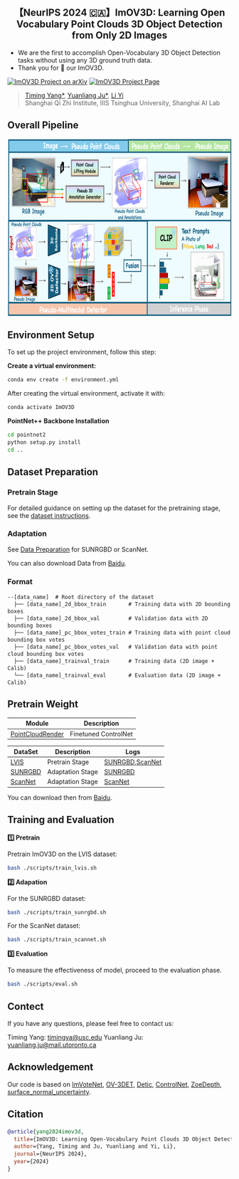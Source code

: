 <h2 align="center">
   <b>【NeurIPS 2024 🇨🇦】ImOV3D: Learning Open Vocabulary Point Clouds 3D Object Detection from Only 2D Images</b>
</h2>

- We are the first to accomplish Open-Vocabulary 3D Object Detection tasks without using any 3D ground truth data. 
- Thank you for 🌟 our ImOV3D.


[![ImOV3D Project on arXiv](https://img.shields.io/badge/ImOV3D_Project-arXiv-red?style=flat-square&logo=arxiv)](https://arxiv.org/pdf/2410.24001v1)
[![ImOV3D Project Page](https://img.shields.io/badge/Project-ImOV3D_Page-blue?style=flat-square&logo=github)](https://yangtiming.github.io/ImOV3D_Page/)

> [Timing Yang*](https://yangtiming.github.io/), [Yuanliang Ju*](https://x.com/averyjuuu0213), [Li Yi](https://ericyi.github.io/) <br>
> Shanghai Qi Zhi Institute, IIIS Tsinghua University, Shanghai AI Lab<br>



## Overall Pipeline
 <p align="center"> <img src='img/pipe7.png' align="center" height="400px"> </p>

<!-- ## Main Results
 <p align="center"> <img src='img/mainresults.png' align="center" height="400px"> </p>

## More Ablation Study and Visualization

<p align="center"> <img src='img/abl_1.png' align="center" height="250px"> </p>
<p align="center"> <img src='img/abl_2_vis.png' align="center" height="400px"> </p> -->


## Environment Setup

To set up the project environment, follow this step:

**Create a virtual environment:**
```bash
conda env create -f environment.yml
```

After creating the virtual environment, activate it with:
```bash
conda activate ImOV3D
```

**PointNet++ Backbone Installation**
```bash
cd pointnet2
python setup.py install
cd ..
```



## Dataset Preparation

### Pretrain Stage

  For detailed guidance on setting up the dataset for the pretraining stage, see the [dataset instructions](./Data_Maker/).

### Adaptation
  See [Data Preparation](./Data_Maker/DATA_MAKER_DATASET_TRAINVAL_SUN_SCAN) for SUNRGBD or ScanNet.

  You can also download Data from [Baidu](https://pan.baidu.com/s/18v5VzVe3CtcUKwtiwqjEXg?pwd=0000).

### Format
    --[data_name]  # Root directory of the dataset
      ├── [data_name]_2d_bbox_train       # Training data with 2D bounding boxes
      ├── [data_name]_2d_bbox_val         # Validation data with 2D bounding boxes
      ├── [data_name]_pc_bbox_votes_train # Training data with point cloud bounding box votes
      ├── [data_name]_pc_bbox_votes_val   # Validation data with point cloud bounding box votes
      ├── [data_name]_trainval_train      # Training data (2D image + Calib)
      └── [data_name]_trainval_eval       # Evaluation data (2D image + Calib)

## Pretrain Weight

  | Module | Description | 
  |------------|-------------|
  | [PointCloudRender](./Data_Maker/PointCloudRender) | Finetuned ControlNet | 

| DataSet           | Description          | Logs                      |
|-------------------|----------------------|----------------------------|
| [LVIS](./Data_Maker)              | Pretrain Stage       | [SUNRGBD](./log_eval/log_eval_pretrain_sunrgbd.txt),[ScanNet](./log_eval/log_eval_pretrain_scannet.txt)        |
| [SUNRGBD](./Data_Maker/DATA_MAKER_DATASET_TRAINVAL_SUN_SCAN/)         | Adaptation Stage     | [SUNRGBD](./log_eval/log_eval_adapation_sunrgbd.txt)       |
| [ScanNet](./Data_Maker/DATA_MAKER_DATASET_TRAINVAL_SUN_SCAN)           | Adaptation Stage     | [ScanNet](./log_eval/log_eval_adapation_scannet.txt)       |



  You can download then from [Baidu](https://pan.baidu.com/s/18v5VzVe3CtcUKwtiwqjEXg?pwd=0000).


## Training and Evaluation

**1️⃣ Pretrain**

Pretrain ImOV3D on the LVIS dataset:
```bash
bash ./scripts/train_lvis.sh
```

**2️⃣ Adapation**

For the SUNRGBD dataset:
```bash
bash ./scripts/train_sunrgbd.sh
```

For the ScanNet dataset:

```bash
bash ./scripts/train_scannet.sh
```

**3️⃣ Evaluation**

To measure the effectiveness of model, proceed to the evaluation phase.

```bash
bash ./scripts/eval.sh
```


## Contect
If you have any questions, please feel free to contact us:

Timing Yang: timingya@usc.edu
Yuanliang Ju: yuanliang.ju@mail.utoronto.ca


## Acknowledgement
Our code is based on [ImVoteNet](https://github.com/facebookresearch/imvotenet), [OV-3DET](https://github.com/lyhdet/OV-3DET), [Detic](https://github.com/facebookresearch/Detic), [ControlNet](https://github.com/lllyasviel/ControlNet), [ZoeDepth](https://github.com/isl-org/ZoeDepth), [surface_normal_uncertainty](https://github.com/baegwangbin/surface_normal_uncertainty).


## Citation
```bibtex
@article{yang2024imov3d,
  title={ImOV3D: Learning Open-Vocabulary Point Clouds 3D Object Detection from Only 2D Images},
  author={Yang, Timing and Ju, Yuanliang and Yi, Li},
  journal={NeurIPS 2024},
  year={2024}
}
```

